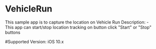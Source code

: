 # VehicleRun
This sample app is to capture the location on Vehicle Run
Description: - This app can start/stop location tracking on button click "Start" or "Stop" buttons


#Supported Version: iOS 10.x
